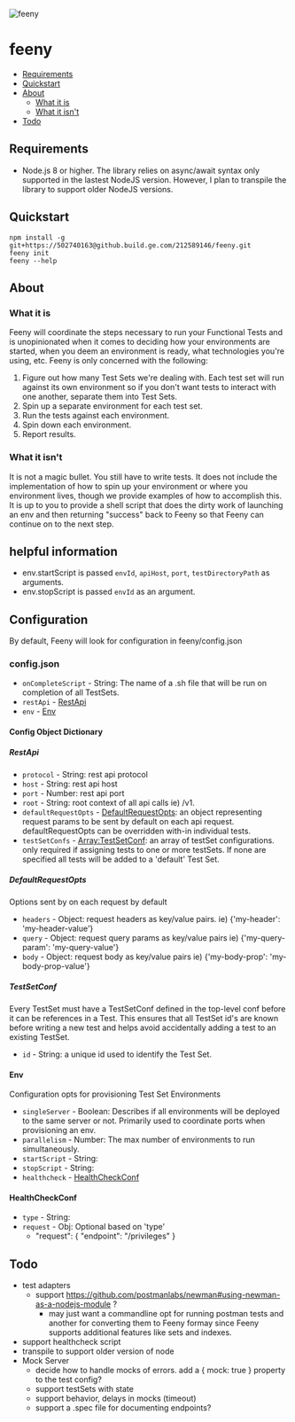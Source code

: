 ![feeny](https://github.build.ge.com/212589146/feeny/blob/master/feeny.jpg)

feeny
========

* [Requirements](#Requirements)
* [Quickstart](#quickstart)
* [About](#about)
    * [What it is](#what-it-is)
    * [What it isn't](#what-it-isnt)
* [Todo](#todo)

## Requirements
- Node.js 8 or higher. The library relies on async/await syntax only supported in the lastest NodeJS version. However, I plan to transpile the library to support older NodeJS versions.

## Quickstart
```
npm install -g git+https://502740163@github.build.ge.com/212589146/feeny.git
feeny init
feeny --help
```

## About

### What it is
Feeny will coordinate the steps necessary to run your Functional Tests and is unopinionated
when it comes to deciding how your environments are started, when you deem an environment
is ready, what technologies you're using, etc. Feeny is only concerned with the following:  

1. Figure out how many Test Sets we're dealing with. Each test set will run against its own environment
so if you don't want tests to interact with one another, separate them into Test Sets.
2. Spin up a separate environment for each test set.
3. Run the tests against each environment.
4. Spin down each environment.
5. Report results.

### What it isn't
It is not a magic bullet. You still have to write tests.
It does not include the implementation of how to spin up your environment or where you environment
lives, though we provide examples of how to accomplish this. It is up to you to provide a shell script that does the dirty work of launching an env and then
returning "success" back to Feeny so that Feeny can continue on to the next step.

## helpful information
- env.startScript is passed `envId`, `apiHost`, `port`, `testDirectoryPath` as arguments.
- env.stopScript is passed  `envId` as an argument.

## Configuration
By default, Feeny will look for configuration in feeny/config.json

### config.json
- `onCompleteScript` - String: The name of a .sh file that will be run on completion of all TestSets.
- `restApi` - [RestApi](#RestApi)
- `env` - [Env](#Env)


#### Config Object Dictionary

##### RestApi
- `protocol` - String: rest api protocol
- `host` - String: rest api host
- `port` - Number: rest api port
- `root` - String: root context of all api calls ie) /v1.
- `defaultRequestOpts` - [DefaultRequestOpts](#DefaultRequestOpts): an object representing request params to be sent by default on
each api request. defaultRequestOpts can be overridden with-in individual tests.
- `testSetConfs` - [Array:TestSetConf](#TestSetConf): an array of testSet configurations. only required if assigning tests to one or more testSets. If none are specified all tests will be added to a 'default' Test Set.

##### DefaultRequestOpts  
Options sent by on each request by default  
- `headers` - Object: request headers as key/value pairs. ie) {'my-header': 'my-header-value'}
- `query` - Object: request query params as key/value pairs ie) {'my-query-param': 'my-query-value'}
- `body` - Object: request body as key/value pairs ie) {'my-body-prop': 'my-body-prop-value'}

##### TestSetConf
Every TestSet must have a TestSetConf defined in the top-level conf before it can be references in a Test. This ensures that all TestSet id's are known before writing a new test and helps avoid accidentally adding a test to an existing TestSet.
- `id` - String: a unique id used to identify the Test Set.

#### Env
Configuration opts for provisioning Test Set Environments
- `singleServer` - Boolean: Describes if all environments will be deployed to the same server or not. Primarily used to coordinate ports when provisioning an env.
- `parallelism` - Number: The max number of environments to run simultaneously.
- `startScript` - String:
- `stopScript` - String:
- `healthcheck` - [HealthCheckConf](#HealthCheckConf)

#### HealthCheckConf
- `type` - String:
- `request` - Obj: Optional based on 'type'
  - "request": {
    "endpoint": "/privileges"
  }

## Todo
- test adapters
  - support https://github.com/postmanlabs/newman#using-newman-as-a-nodejs-module ?
    - may just want a commandline opt for running postman tests and another for converting them to Feeny formay since Feeny supports additional features like sets and indexes.
- support healthcheck script
- transpile to support older version of node
- Mock Server
  - decide how to handle mocks of errors. add a { mock: true } property to the test config?
  - support testSets with state
  - support behavior, delays in mocks (timeout)
  - support a .spec file for documenting endpoints?
